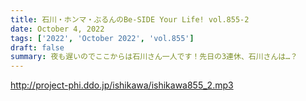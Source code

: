 ```yaml
---
title: 石川・ホンマ・ぶるんのBe-SIDE Your Life! vol.855-2
date: October 4, 2022
tags: ['2022', 'October 2022', 'vol.855']
draft: false
summary: 夜も遅いのでここからは石川さん一人です！先日の3連休、石川さんは…？
---
```


http://project-phi.ddo.jp/ishikawa/ishikawa855_2.mp3